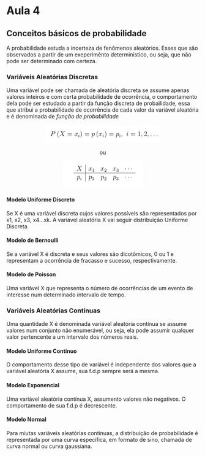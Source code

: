 # Aula 4
## Conceitos básicos de probabilidade 
A probabilidade estuda a incerteza de fenômenos aleatórios. Esses que são observados a partir de um exeperimênto deterministico, ou seja, que não pode ser determinado com certeza.

### Variáveis Aleatórias Discretas
Uma variável pode ser chamada de aleatória discreta se assume apenas valores inteiros e com certa probabilidade de ocorrência, o comportamento dela pode ser estudado a partir da função discreta de probailidade, essa que atribui a probabilidade de ocorrência de cada valor da variável aleatória e é denominada de _função de probabilidade_
<div style="text-align: center;display: block;" >
<img src="funcao-de-probabilidade.png" />
<p>ou</p>
<img src="funcao-de-probabilidade-2.png" />
</div>

#### Modelo Uniforme Discreto
Se X é uma variável discreta cujos valores possíveis são representados por x1, x2, x3, x4...xk. A variável aleatória X vai seguir distribuição Uniforme Discreta.

#### Modelo de Bernoulli
Se a variável X é discreta e seus valores são dicotômicos, 0 ou 1 e representam a ocorrência de fracasso e sucesso, respectivamente.

#### Modelo de Poisson
Uma variável X que representa o número de ocorrências de um evento de interesse num determinado intervalo de tempo.

### Variáveis Aleatórias Contínuas
Uma quantidade X é denominada variável aleatória contínua se assume valores num conjunto não enumerável, ou seja, ela pode assumir qualquer valor pertencente a um intervalo dos números reais.

#### Modelo Uniforme Contínuo
O comportamento desse tipo de variável é independente dos valores que a variável aleatória X assume, sua f.d.p sempre será a mesma.

#### Modelo Exponencial
Uma variável aleatória contínua X, assumento valores não negativos. O comportamento de sua f.d.p é decrescente.

#### Modelo Normal
Para miutas variáveis aleatórias contínuas, a distribuição de probabilidade é representada por uma curva específica, em formato de sino, chamada de curva normal ou curva gaussiana. 
